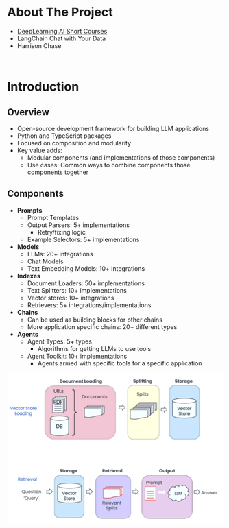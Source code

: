 &nbsp;

# About The Project

- [DeepLearning.AI Short Courses](https://learn.deeplearning.ai/)
- LangChain Chat with Your Data
- Harrison Chase

&nbsp;

# Introduction

## Overview

- Open-source development framework for building LLM applications
- Python and TypeScript packages
- Focused on composition and modularity
- Key value adds:
  - Modular components (and implementations of those components)
  - Use cases: Common ways to combine components those components together

## Components

- **Prompts**
  - Prompt Templates
  - Output Parsers: 5+ implementations
    - Retry/fixing logic
  - Example Selectors: 5+ implementations
- **Models**
  - LLMs: 20+ integrations
  - Chat Models
  - Text Embedding Models: 10+ integrations
- **Indexes**
  - Document Loaders: 50+ implementations
  - Text Splitters: 10+ implementations
  - Vector stores: 10+ integrations
  - Retrievers: 5+ integrations/implementations
- **Chains**
  - Can be used as building blocks for other chains
  - More application specific chains: 20+ different types
- **Agents**
  - Agent Types: 5+ types
    - Algorithms for getting LLMs to use tools
  - Agent Toolkit: 10+ implementations
    - Agents armed with specific tools for a specific application

![retrieval_augmented_generation](diagrams/retrieval_augmented_generation.png)

&nbsp;
